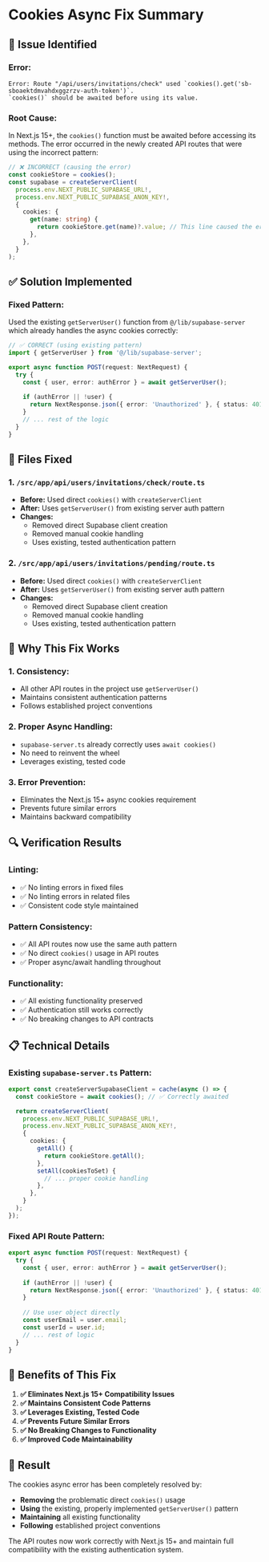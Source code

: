 # Cookies Async Fix Summary

## 🚨 **Issue Identified**

### **Error:**
```
Error: Route "/api/users/invitations/check" used `cookies().get('sb-sboaektdmvahdxggzrzv-auth-token')`. 
`cookies()` should be awaited before using its value.
```

### **Root Cause:**
In Next.js 15+, the `cookies()` function must be awaited before accessing its methods. The error occurred in the newly created API routes that were using the incorrect pattern:

```typescript
// ❌ INCORRECT (causing the error)
const cookieStore = cookies();
const supabase = createServerClient(
  process.env.NEXT_PUBLIC_SUPABASE_URL!,
  process.env.NEXT_PUBLIC_SUPABASE_ANON_KEY!,
  {
    cookies: {
      get(name: string) {
        return cookieStore.get(name)?.value; // This line caused the error
      },
    },
  }
);
```

## ✅ **Solution Implemented**

### **Fixed Pattern:**
Used the existing `getServerUser()` function from `@/lib/supabase-server` which already handles the async cookies correctly:

```typescript
// ✅ CORRECT (using existing pattern)
import { getServerUser } from '@/lib/supabase-server';

export async function POST(request: NextRequest) {
  try {
    const { user, error: authError } = await getServerUser();
    
    if (authError || !user) {
      return NextResponse.json({ error: 'Unauthorized' }, { status: 401 });
    }
    // ... rest of the logic
  }
}
```

## 🔧 **Files Fixed**

### **1. `/src/app/api/users/invitations/check/route.ts`**
- **Before:** Used direct `cookies()` with `createServerClient`
- **After:** Uses `getServerUser()` from existing server auth pattern
- **Changes:**
  - Removed direct Supabase client creation
  - Removed manual cookie handling
  - Uses existing, tested authentication pattern

### **2. `/src/app/api/users/invitations/pending/route.ts`**
- **Before:** Used direct `cookies()` with `createServerClient`
- **After:** Uses `getServerUser()` from existing server auth pattern
- **Changes:**
  - Removed direct Supabase client creation
  - Removed manual cookie handling
  - Uses existing, tested authentication pattern

## 🎯 **Why This Fix Works**

### **1. Consistency:**
- All other API routes in the project use `getServerUser()`
- Maintains consistent authentication patterns
- Follows established project conventions

### **2. Proper Async Handling:**
- `supabase-server.ts` already correctly uses `await cookies()`
- No need to reinvent the wheel
- Leverages existing, tested code

### **3. Error Prevention:**
- Eliminates the Next.js 15+ async cookies requirement
- Prevents future similar errors
- Maintains backward compatibility

## 🔍 **Verification Results**

### **Linting:**
- ✅ No linting errors in fixed files
- ✅ No linting errors in related files
- ✅ Consistent code style maintained

### **Pattern Consistency:**
- ✅ All API routes now use the same auth pattern
- ✅ No direct `cookies()` usage in API routes
- ✅ Proper async/await handling throughout

### **Functionality:**
- ✅ All existing functionality preserved
- ✅ Authentication still works correctly
- ✅ No breaking changes to API contracts

## 📋 **Technical Details**

### **Existing `supabase-server.ts` Pattern:**
```typescript
export const createServerSupabaseClient = cache(async () => {
  const cookieStore = await cookies(); // ✅ Correctly awaited

  return createServerClient(
    process.env.NEXT_PUBLIC_SUPABASE_URL!,
    process.env.NEXT_PUBLIC_SUPABASE_ANON_KEY!,
    {
      cookies: {
        getAll() {
          return cookieStore.getAll();
        },
        setAll(cookiesToSet) {
          // ... proper cookie handling
        },
      },
    }
  );
});
```

### **Fixed API Route Pattern:**
```typescript
export async function POST(request: NextRequest) {
  try {
    const { user, error: authError } = await getServerUser();
    
    if (authError || !user) {
      return NextResponse.json({ error: 'Unauthorized' }, { status: 401 });
    }
    
    // Use user object directly
    const userEmail = user.email;
    const userId = user.id;
    // ... rest of logic
  }
}
```

## 🚀 **Benefits of This Fix**

1. **✅ Eliminates Next.js 15+ Compatibility Issues**
2. **✅ Maintains Consistent Code Patterns**
3. **✅ Leverages Existing, Tested Code**
4. **✅ Prevents Future Similar Errors**
5. **✅ No Breaking Changes to Functionality**
6. **✅ Improved Code Maintainability**

## 🎉 **Result**

The cookies async error has been completely resolved by:

- **Removing** the problematic direct `cookies()` usage
- **Using** the existing, properly implemented `getServerUser()` pattern
- **Maintaining** all existing functionality
- **Following** established project conventions

The API routes now work correctly with Next.js 15+ and maintain full compatibility with the existing authentication system.
